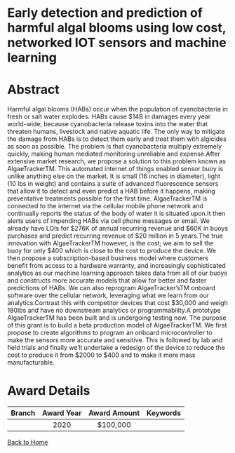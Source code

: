 
Early detection and prediction of harmful algal blooms using low cost, networked IOT sensors and machine learning
=================================================================================================================

# Abstract


Harmful algal blooms (HABs) occur when the population of cyanobacteria in fresh or salt water explodes. HABs cause $14B in damages every year world-wide, because cyanobacteria release toxins into the water that threaten humans, livestock and native aquatic life. The only way to mitigate the damage from HABs is to detect them early and treat them with algicides as soon as possible. The problem is that cyanobacteria multiply extremely quickly, making human mediated monitoring unreliable and expense.After extensive market research, we propose a solution to this problem known as AlgaeTrackerTM. This automated internet of things enabled sensor buoy is unlike anything else on the market. It is small (16 inches in diameter), light (10 lbs in weight) and contains a suite of advanced fluorescence sensors that allow it to detect and even predict a HAB before it happens, making preventative treatments possible for the first time. AlgaeTrackerTM is connected to the internet via the cellular mobile phone network and continually reports the status of the body of water it is situated upon.It then alerts users of impending HABs via cell phone messages or email. We already have LOIs for $276K of annual recurring revenue and $60K in buoys purchases and predict recurring revenue of $20 million in 5 years.The true innovation with AlgaeTrackerTM however, is the cost; we aim to sell the buoy for only $400 which is close to the cost to produce the device. We then propose a subscription-based business model where customers benefit from access to a hardware warranty, and increasingly sophisticated analytics as our machine learning approach takes data from all of our buoys and constructs more accurate models that allow for better and faster predictions of HABs. We can also reprogram AlgaeTracker’sTM onboard software over the cellular network, leveraging what we learn from our analytics.Contrast this with competitor devices that cost $30,000 and weigh 180lbs and have no downstream analytics or programmability.A prototype AlgaeTrackerTM has been built and is undergoing testing now. The purpose of this grant is to build a beta production model of AlgaeTrackerTM. We first propose to create algorithms to program an onboard microcontroller to make the sensors more accurate and sensitive. This is followed by lab and field trials and finally we’ll undertake a redesign of the device to reduce the cost to produce it from $2000 to $400 and to make it more mass manufacturable.  

# Award Details

|Branch|Award Year|Award Amount|Keywords|
| :---: | :---: | :---: | :---: |
||2020|$100,000||
  
  


[Back to Home](https://github.com/chrischow/dod_sbir_awards/Reports/CC/#1152)
